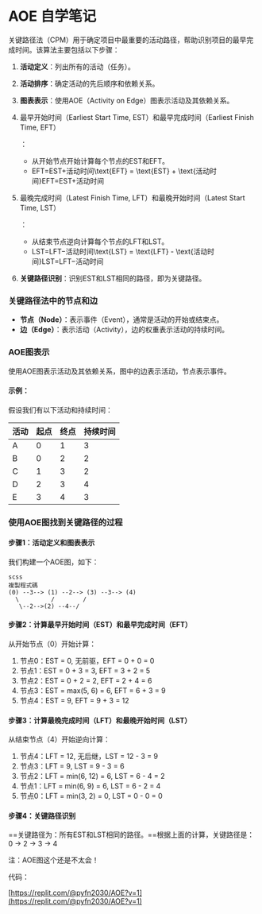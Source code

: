 # AOE 自学笔记



关键路径法（CPM）用于确定项目中最重要的活动路径，帮助识别项目的最早完成时间。该算法主要包括以下步骤：

1. **活动定义**：列出所有的活动（任务）。

2. **活动排序**：确定活动的先后顺序和依赖关系。

3. **图表表示**：使用AOE（Activity on Edge）图表示活动及其依赖关系。

4. 最早开始时间（Earliest Start Time, EST）和最早完成时间（Earliest Finish Time, EFT）

   ：

   - 从开始节点开始计算每个节点的EST和EFT。
   - EFT=EST+活动时间\text{EFT} = \text{EST} + \text{活动时间}EFT=EST+活动时间

5. 最晚完成时间（Latest Finish Time, LFT）和最晚开始时间（Latest Start Time, LST）

   ：

   - 从结束节点逆向计算每个节点的LFT和LST。
   - LST=LFT−活动时间\text{LST} = \text{LFT} - \text{活动时间}LST=LFT−活动时间

6. **关键路径识别**：识别EST和LST相同的路径，即为关键路径。

### 关键路径法中的节点和边

- **节点（Node）**：表示事件（Event），通常是活动的开始或结束点。
- **边（Edge）**：表示活动（Activity），边的权重表示活动的持续时间。

### AOE图表示

使用AOE图表示活动及其依赖关系，图中的边表示活动，节点表示事件。

#### 示例：

假设我们有以下活动和持续时间：

| 活动 | 起点 | 终点 | 持续时间 |
| ---- | ---- | ---- | -------- |
| A    | 0    | 1    | 3        |
| B    | 0    | 2    | 2        |
| C    | 1    | 3    | 2        |
| D    | 2    | 3    | 4        |
| E    | 3    | 4    | 3        |

### 使用AOE图找到关键路径的过程

#### 步骤1：活动定义和图表表示

我们构建一个AOE图，如下：

```
scss
複製程式碼
(0) --3--> (1) --2--> (3) --3--> (4)
  \         /        /         
   \--2-->(2) --4--/
```

#### 步骤2：计算最早开始时间（EST）和最早完成时间（EFT）

从开始节点（0）开始计算：

1. 节点0：EST = 0, 无前驱，EFT = 0 + 0 = 0
2. 节点1：EST = 0 + 3 = 3, EFT = 3 + 2 = 5
3. 节点2：EST = 0 + 2 = 2, EFT = 2 + 4 = 6
4. 节点3：EST = max(5, 6) = 6, EFT = 6 + 3 = 9
5. 节点4：EST = 9, EFT = 9 + 3 = 12

#### 步骤3：计算最晚完成时间（LFT）和最晚开始时间（LST）

从结束节点（4）开始逆向计算：

1. 节点4：LFT = 12, 无后继，LST = 12 - 3 = 9
2. 节点3：LFT = 9, LST = 9 - 3 = 6
3. 节点2：LFT = min(6, 12) = 6, LST = 6 - 4 = 2
4. 节点1：LFT = min(6, 9) = 6, LST = 6 - 2 = 4
5. 节点0：LFT = min(3, 2) = 0, LST = 0 - 0 = 0

#### 步骤4：关键路径识别

==关键路径为：所有EST和LST相同的路径。==根据上面的计算，关键路径是：0 -> 2 -> 3 -> 4



注：AOE图这个还是不太会！

代码：

[https://replit.com/@pyfn2030/AOE?v=1](https://replit.com/@pyfn2030/AOE?v=1)






